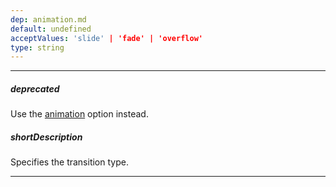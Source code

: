 ```yaml
---
dep: animation.md
default: undefined
acceptValues: 'slide' | 'fade' | 'overflow'
type: string
---
```

---
##### deprecated
Use the [animation]({basewidgetpath}/Configuration/#animation) option instead.

##### shortDescription
Specifies the transition type.

---
